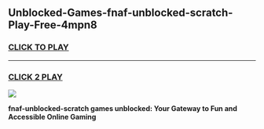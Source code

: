 
## Unblocked-Games-fnaf-unblocked-scratch-Play-Free-4mpn8
<h3>
<a href="https://premium76.site?title=fnaf-unblocked-scratch&ref=12A">CLICK TO PLAY</a></h3>
<hr>

<h3>
<a href="https://premium76.site?title=fnaf-unblocked-scratch&ref=12A">CLICK 2 PLAY</a>
  
</h3>

<a href="https://premium76.site?title=fnaf-unblocked-scratch&ref=12A"><img src="https://clearcache.store/games.png"></a>


**fnaf-unblocked-scratch games unblocked: Your Gateway to Fun and Accessible Online Gaming**
